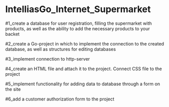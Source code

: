 # IntelliasGo_Internet_Supermarket

#1_create a database for user registration, filling the supermarket with products, as well as the ability to add the necessary products to your backet

#2_create a Go-project in which to implement the connection to the created database, as well as structures for editing databases

#3_implement connection to http-server

#4_create an HTML file and attach it to the project. Connect CSS file to the project

#5_implement functionality for adding data to database through a form on the site

#6_add a customer authorization form to the project 